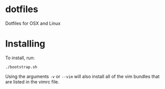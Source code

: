 dotfiles
========

Dotfiles for OSX and Linux

Installing
==========
To install, run:

`./bootstrap.sh`

Using the arguments `-v` or `--vim` will also install all of the vim bundles that are listed in the vimrc file.
